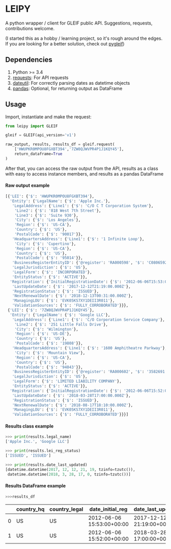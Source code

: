 # LEIPY

A python wrapper / client for GLEIF public API. Suggestions, requests, contributions welcome.

(I started this as a hobby / learning project, so it's rough around the edges. If you are looking for a better solution, check out [pygleif](https://github.com/ggravlingen/pygleif))

## Dependencies

1. Python >= 3.4
2. [requests](http://docs.python-requests.org/en/master/): For API requests
3. [dateutil](https://dateutil.readthedocs.io/en/stable/): For correctly parsing dates as datetime objects
4. [pandas](https://pandas.pydata.org/): Optional, for returning output as DataFrame 

## Usage

Import, instantiate and make the request:

```python
from leipy import GLEIF

gleif = GLEIF(api_version='v1')

raw_output, results, results_df = gleif.request(
    ['HWUPKR0MPOU8FGXBT394','7ZW8QJWVPR4P1J1KQY45'], 
    return_dataframe=True
)
```

After that, you can access the raw output from the API, results as a class with easy to access instance members, and results as a pandas DataFrame

#### Raw output example

```python
[{'LEI': {'$': 'HWUPKR0MPOU8FGXBT394'},
  'Entity': {'LegalName': {'$': 'Apple Inc.'},
   'LegalAddress': {'Line1': {'$': 'C/O C T Corporation System'},
    'Line2': {'$': '818 West 7th Street'},
    'Line3': {'$': 'Suite 930'},
    'City': {'$': 'Los Angeles'},
    'Region': {'$': 'US-CA'},
    'Country': {'$': 'US'},
    'PostalCode': {'$': '90017'}},
   'HeadquartersAddress': {'Line1': {'$': '1 Infinite Loop'},
    'City': {'$': 'Cupertino'},
    'Region': {'$': 'US-CA'},
    'Country': {'$': 'US'},
    'PostalCode': {'$': '95014'}},
   'BusinessRegisterEntityID': {'@register': 'RA000598', '$': 'C0806592'},
   'LegalJurisdiction': {'$': 'US'},
   'LegalForm': {'$': 'INCORPORATED'},
   'EntityStatus': {'$': 'ACTIVE'}},
  'Registration': {'InitialRegistrationDate': {'$': '2012-06-06T15:53:00.000Z'},
   'LastUpdateDate': {'$': '2017-12-12T21:19:00.000Z'},
   'RegistrationStatus': {'$': 'ISSUED'},
   'NextRenewalDate': {'$': '2018-12-13T00:31:00.000Z'},
   'ManagingLOU': {'$': 'EVK05KS7XY1DEII3R011'},
   'ValidationSources': {'$': 'FULLY_CORROBORATED'}}},
 {'LEI': {'$': '7ZW8QJWVPR4P1J1KQY45'},
  'Entity': {'LegalName': {'$': 'Google LLC'},
   'LegalAddress': {'Line1': {'$': 'C/O Corporation Service Company'},
    'Line2': {'$': '251 Little Falls Drive'},
    'City': {'$': 'Wilmington'},
    'Region': {'$': 'US-DE'},
    'Country': {'$': 'US'},
    'PostalCode': {'$': '19808'}},
   'HeadquartersAddress': {'Line1': {'$': '1600 Amphitheatre Parkway'},
    'City': {'$': 'Mountain View'},
    'Region': {'$': 'US-CA'},
    'Country': {'$': 'US'},
    'PostalCode': {'$': '94043'}},
   'BusinessRegisterEntityID': {'@register': 'RA000602', '$': '3582691'},
   'LegalJurisdiction': {'$': 'US'},
   'LegalForm': {'$': 'LIMITED LIABILITY COMPANY'},
   'EntityStatus': {'$': 'ACTIVE'}},
  'Registration': {'InitialRegistrationDate': {'$': '2012-06-06T15:52:00.000Z'},
   'LastUpdateDate': {'$': '2018-03-28T17:00:00.000Z'},
   'RegistrationStatus': {'$': 'ISSUED'},
   'NextRenewalDate': {'$': '2018-08-17T18:10:00.000Z'},
   'ManagingLOU': {'$': 'EVK05KS7XY1DEII3R011'},
   'ValidationSources': {'$': 'FULLY_CORROBORATED'}}}]
```

#### Results class example

```python
>>> print(results.legal_name)
['Apple Inc.', 'Google LLC']

>>> print(results.lei_reg_status)
['ISSUED', 'ISSUED']

>>> print(results.date_last_updated)
[datetime.datetime(2017, 12, 12, 21, 19, tzinfo=tzutc()),
 datetime.datetime(2018, 3, 28, 17, 0, tzinfo=tzutc())]
```

#### Results DataFrame example

```python
>>>results_df
```

| |country_hq|country_legal|date_initial_reg|date_last_updated|date_next_renewal|legal_name|lei|lei_reg_status|status|
|-|----------|-------------|----------------|-----------------|-----------------|----------|---|--------------|------|
|0	|US	|US	|2012-06-06 15:53:00+00:00	|2017-12-12 21:19:00+00:00	|2018-12-13 00:31:00+00:00	|Apple Inc.	|HWUPKR0MPOU8FGXBT394	|ISSUED	|ACTIVE|
|1	|US	|US	|2012-06-06 15:52:00+00:00	|2018-03-28 17:00:00+00:00	|2018-08-17 18:10:00+00:00	|Google LLC	|7ZW8QJWVPR4P1J1KQY45	|ISSUED	|ACTIVE|